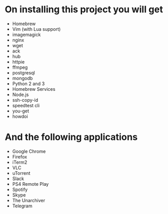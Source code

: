 # On installing this project you will get

- Homebrew
- Vim (with Lua support)
- imagemagick
- nginx
- wget
- ack
- hub
- httpie
- ffmpeg
- postgresql
- mongodb
- Python 2 and 3
- Homebrew Services
- Node.js
- ssh-copy-id
- speedtest cli
- you-get
- howdoi


# And the following applications

- Google Chrome
- Firefox
- iTerm2
- VLC
- uTorrent
- Slack
- PS4 Remote Play
- Spotify
- Skype
- The Unarchiver
- Telegram
